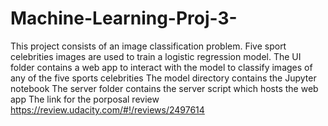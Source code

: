 # Machine-Learning-Proj-3-
This project consists of an image classification problem.
Five sport celebrities images are used to train a logistic regression model.
The UI folder contains a web app to interact with the model to classify images of any of the five sports celebrities
The model directory contains the Jupyter notebook
The server folder contains the server script which hosts the web app
The link for the porposal review https://review.udacity.com/#!/reviews/2497614 

